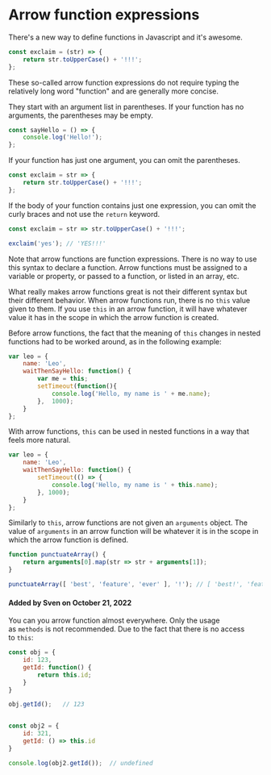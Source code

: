 # Arrow function expressions

There's a new way to define functions in Javascript and it's awesome.

```js
const exclaim = (str) => {
    return str.toUpperCase() + '!!!';
};
```

These so-called arrow function expressions do not require typing the relatively long word "function" and are generally more concise.

They start with an argument list in parentheses. If your function has no arguments, the parentheses may be empty.

```js
const sayHello = () => {
    console.log('Hello!');
};
```

If your function has just one argument, you can omit the parentheses.

```js
const exclaim = str => {
    return str.toUpperCase() + '!!!';
};
```

If the body of your function contains just one expression, you can omit the curly braces and not use the `return` keyword.

```js
const exclaim = str => str.toUpperCase() + '!!!';

exclaim('yes'); // 'YES!!!'
```

Note that arrow functions are function expressions. There is no way to use this syntax to declare a function. Arrow functions must be assigned to a variable or property, or passed to a function, or listed in an array, etc.

What really makes arrow functions great is not their different syntax but their different behavior. When arrow functions run, there is no `this` value given to them. If you use `this` in an arrow function, it will have whatever value it has in the scope in which the arrow function is created.

Before arrow functions, the fact that the meaning of `this` changes in nested functions had to be worked around, as in the following example:

```js
var leo = {
    name: 'Leo',
    waitThenSayHello: function() {
        var me = this;
        setTimeout(function(){
            console.log('Hello, my name is ' + me.name);
        },  1000);
    }
};
```

With arrow functions, `this` can be used in nested functions in a way that feels more natural.

```js
var leo = {
    name: 'Leo',
    waitThenSayHello: function() {
        setTimeout(() => {
            console.log('Hello, my name is ' + this.name);
        }, 1000);
    }
};
```

Similarly to `this`, arrow functions are not given an `arguments` object. The value of `arguments` in an arrow function will be whatever it is in the scope in which the arrow function is defined.

```js
function punctuateArray() {
    return arguments[0].map(str => str + arguments[1]);
}

punctuateArray([ 'best', 'feature', 'ever' ], '!'); // [ 'best!', 'feature!', 'ever!' ]
```

#### Added by **Sven** on October 21, 2022

You can you arrow function almost everywhere. Only the usage as `methods` is not recommended. Due to the fact that there is no access to `this`:

```js
const obj = {
    id: 123,
    getId: function() {
        return this.id;
    }
}

obj.getId();   // 123


const obj2 = {
    id: 321,
    getId: () => this.id
}

console.log(obj2.getId());  // undefined
```